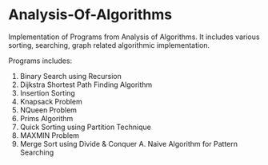 # Analysis-Of-Algorithms
Implementation of Programs from Analysis of Algorithms. It includes various sorting, searching, graph related algorithmic implementation.

Programs includes:
1. Binary Search using Recursion
2. Dijkstra Shortest Path Finding Algorithm
3. Insertion Sorting
4. Knapsack Problem
5. NQueen Problem
6. Prims Algorithm
7. Quick Sorting using Partition Technique
8. MAXMIN Problem
9. Merge Sort using Divide & Conquer
A. Naive Algorithm for Pattern Searching
